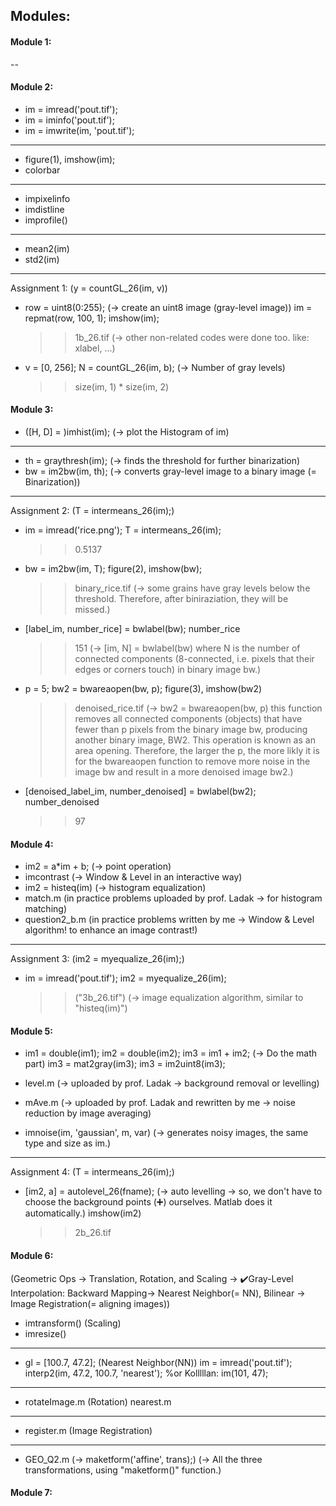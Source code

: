 ## Modules:


#### Module 1: 

--


#### Module 2:

- im = imread('pout.tif');
- im = iminfo('pout.tif');
- im = imwrite(im, 'pout.tif');

***

- figure(1), imshow(im);
- colorbar

***

- impixelinfo
- imdistline
- improfile()

***

- mean2(im)
- std2(im)

***
Assignment 1: (y = countGL_26(im, v))

- row = uint8(0:255); (-> create an uint8 image (gray-level image))
  im = repmat(row, 100, 1);
  imshow(im);
  >> 1b_26.tif (-> other non-related codes were done too. like: xlabel, ...)
  
- v = [0, 256];
  N = countGL_26(im, b); (-> Number of gray levels)
  >> size(im, 1) * size(im, 2)


#### Module 3:

- ([H, D] = )imhist(im); (-> plot the Histogram of im)

***

- th = graythresh(im); (-> finds the threshold for further binarization)
- bw = im2bw(im, th); (-> converts gray-level image to a binary image (= Binarization))

***
Assignment 2: (T = intermeans_26(im);)

- im = imread('rice.png');
  T = intermeans_26(im);
  >> 0.5137
  
- bw = im2bw(im, T);
  figure(2), imshow(bw); 
  >> binary_rice.tif (-> some grains have gray levels below the threshold. Therefore, after biniraziation, they will be missed.)
  
- [label_im, number_rice] = bwlabel(bw);
  number_rice
  >> 151 (-> [im, N] = bwlabel(bw) where N is the number of connected components (8-connected, i.e. pixels that their edges or corners touch) in binary image bw.)

- p = 5;
  bw2 = bwareaopen(bw, p);
  figure(3), imshow(bw2)
  >> denoised_rice.tif (-> bw2 = bwareaopen(bw, p) this function removes all connected components (objects) that have fewer than p pixels from the binary image bw, producing                            another binary image, BW2. This operation is known as an area opening. Therefore, the larger the p, the more likly it is for the bwareaopen                                    function to remove more noise in the image bw and result in a more denoised image bw2.)
  
- [denoised_label_im, number_denoised] = bwlabel(bw2);
  number_denoised
  >> 97


#### Module 4:

- im2 = a*im + b; (-> point operation)
- imcontrast (-> Window & Level in an interactive way)
- im2 = histeq(im) (-> histogram equalization)
- match.m (in practice problems uploaded by prof. Ladak -> for histogram matching)
- question2_b.m (in practice problems written by me -> Window & Level algorithm! to enhance an image contrast!)

***
Assignment 3: (im2 = myequalize_26(im);)
  
- im = imread('pout.tif');
  im2 = myequalize_26(im);
  >> ("3b_26.tif") (-> image equalization algorithm, similar to "histeq(im)")


#### Module 5:

- im1 = double(im1);
  im2 = double(im2);
  im3 = im1 + im2; (-> Do the math part)
  im3 = mat2gray(im3);
  im3 = im2uint8(im3);
  
- level.m (-> uploaded by prof. Ladak -> background removal or levelling)

- mAve.m (-> uploaded by prof. Ladak and rewritten by me -> noise reduction by image averaging)
- imnoise(im, 'gaussian', m, var) (-> generates noisy images, the same type and size as im.)
 
***
Assignment 4: (T = intermeans_26(im);)

- [im2, a] =  autolevel_26(fname); (-> auto levelling -> so, we don't have to choose the background points (➕) ourselves. Matlab does it automatically.)
  imshow(im2)
  >> 2b_26.tif
 
 
#### Module 6:

(Geometric Ops -> Translation, Rotation, and Scaling -> ✔️Gray-Level Interpolation: Backward Mapping-> Nearest Neighbor(= NN), Bilinear -> Image Registration(= aligning images))
- imtransform() (Scaling)
- imresize()

***

- gl = [100.7, 47.2]; (Nearest Neighbor(NN))
  im = imread('pout.tif');
  interp2(im, 47.2, 100.7, 'nearest');
  %or Kolllllan: im(101, 47);
  
***

- rotateImage.m (Rotation)
  nearest.m

***

- register.m (Image Registration)

***

- GEO_Q2.m (-> maketform('affine', trans);) (-> All the three transformations, using "maketform()" function.)


#### Module 7:
